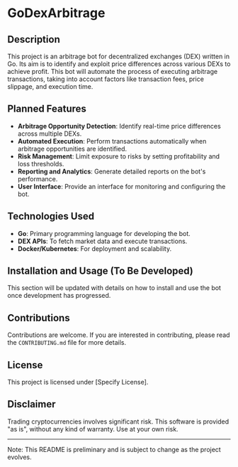 # GoDexArbitrage

## Description
This project is an arbitrage bot for decentralized exchanges (DEX) written in Go. Its aim is to identify and exploit price differences across various DEXs to achieve profit. This bot will automate the process of executing arbitrage transactions, taking into account factors like transaction fees, price slippage, and execution time.

## Planned Features
- **Arbitrage Opportunity Detection**: Identify real-time price differences across multiple DEXs.
- **Automated Execution**: Perform transactions automatically when arbitrage opportunities are identified.
- **Risk Management**: Limit exposure to risks by setting profitability and loss thresholds.
- **Reporting and Analytics**: Generate detailed reports on the bot's performance.
- **User Interface**: Provide an interface for monitoring and configuring the bot.

## Technologies Used
- **Go**: Primary programming language for developing the bot.
- **DEX APIs**: To fetch market data and execute transactions.
- **Docker/Kubernetes**: For deployment and scalability.

## Installation and Usage (To Be Developed)
This section will be updated with details on how to install and use the bot once development has progressed.

## Contributions
Contributions are welcome. If you are interested in contributing, please read the `CONTRIBUTING.md` file for more details.

## License
This project is licensed under [Specify License].

## Disclaimer
Trading cryptocurrencies involves significant risk. This software is provided "as is", without any kind of warranty. Use at your own risk.

---

Note: This README is preliminary and is subject to change as the project evolves.

